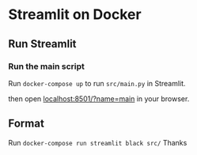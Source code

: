 # Streamlit on Docker

## Run Streamlit

### Run the main script

Run `docker-compose up` to run `src/main.py` in Streamlit.

then open [localhost:8501/?name=main](http://localhost:8501/?name=main) in your browser. 

## Format

Run `docker-compose run streamlit black src/`
Thanks